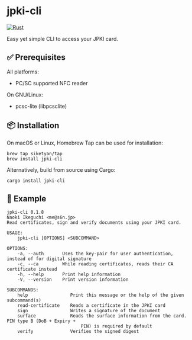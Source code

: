 # jpki-cli
[![Rust](https://github.com/siketyan/jpki-rs/actions/workflows/rust.yml/badge.svg)](https://github.com/siketyan/jpki-rs/actions/workflows/rust.yml)

Easy yet simple CLI to access your JPKI card.

## ✅ Prerequisites
All platforms:
- PC/SC supported NFC reader

On GNU/Linux:
- pcsc-lite (libpcsclite)

## 📦 Installation
On macOS or Linux, Homebrew Tap can be used for installation:
```shell
brew tap siketyan/tap
brew install jpki-cli
```

Alternatively, build from source using Cargo:
```shell
cargo install jpki-cli
```

## 💚 Example
```
jpki-cli 0.1.8
Naoki Ikeguchi <me@s6n.jp>
Read certificates, sign and verify documents using your JPKI card.

USAGE:
    jpki-cli [OPTIONS] <SUBCOMMAND>

OPTIONS:
    -a, --auth       Uses the key-pair for user authentication, instead of for digital signature
    -c, --ca         While reading certificates, reads their CA certificate instead
    -h, --help       Print help information
    -V, --version    Print version information

SUBCOMMANDS:
    help                Print this message or the help of the given subcommand(s)
    read-certificate    Reads a certificate in the JPKI card
    sign                Writes a signature of the document
    surface             Reads the surface information from the card. PIN type B (DoB + Expiry +
                            PIN) is required by default
    verify              Verifies the signed digest
```
